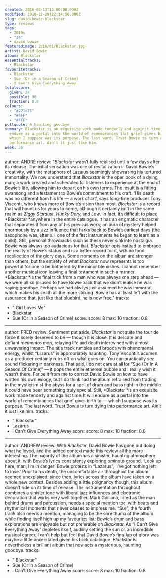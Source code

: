 ```yaml
---
created: 2016-01-13T13:00:00.000Z
modified: 2018-12-29T22:14:56.000Z
slug: david-bowie-blackstar
type: reviews
tags:
  - 2010s
  - "24"
  - david bowie
featuredimage: 2016/01/Blackstar.jpg
artist: David Bowie
album: Blackstar
essentialtracks:
  - Blackstar
favouritetracks:
  - Blackstar
  - Sue (Or in a Season of Crime)
  - I Can't Give Everything Away
totalscore:
  given: 24
  possible: 30
  fraction: 0.8
colours:
  - "#221c21"
  - "#FFF"
  - "#FFF"
pullquote: A haunting goodbye
summary: Blackstar is an exquisite work made tenderly and against time. It will
  endure as a portal into the world of remembrances that grief gives birth to —
  which I suppose was its purpose. The last word. Trust Bowie to turn dying into
  performance art. Ain’t it just like him.
week: 36
---
```

author: ANDRÉ
review: "*Blackstar* wasn’t fully realised until a few days after its release.
  The initial sensation was one of revitalization in David Bowie’s creativity,
  with the metaphors of Lazarus seemingly showcasing his tortured immortality.
  We now understand that *Blackstar* is the open book of a dying man; a work
  created and scheduled for listeners to experience at the end of Bowie’s life,
  allowing him to depart on his own terms. The result is a fitting swansong and
  a testament to Bowie’s commitment to his craft. ‘His death was no different
  from his life — a work of art’, says long-time producer Tony Visconti, who
  knows more of Bowie’s vision than most. *Blackstar* is a record that will
  haunt us for years to come, although it certainly isn’t in the same realm as
  *Ziggy Stardust*, *Hunky Dory,* and *Low*. In fact, it’s difficult to place
  *Blackstar *anywhere in the entire catalogue. It has an enigmatic character
  that separates it from any of his previous work; an aura of mystery helped
  enormously by a jazz influence that harks back to Bowie’s earliest days (the
  saxophone was, after all, one of the first instruments he began to learn as a
  child). Still, personal throwbacks such as these never sink into nostalgia.
  Bowie was always too audacious for that. *Blackstar* opts instead to embrace
  the reality of Bowie’s status and is a better record for it, with no fond
  recollection of the glory days. Some moments on the album are stronger than
  others, but the entirety of what *Blackstar* now represents is too powerful
  for one to be bothered by the minor blemishes. I cannot remember another
  musical icon leaving a final testament in such a manner. *Blackstar *is the
  final trick from a man who was always one step ahead — we were all so pleased
  to have Bowie back that we didn’t realise he was saying goodbye. Perhaps we
  had always just assumed he was immortal, which makes his death all the more
  striking. Bowie has at least left with the assurance that, just like that
  bluebird, he is now free."
tracks:
  - " Girl Loves Me"
  - ­­Blackstar
  - ­­Sue (Or in a Season of Crime)
score:
  score: 8
  max: 10
  fraction: 0.8
---
author: FRED
review: Sentiment put aside, *Blackstar* is not quite the tour de force it
  sorely deserved to be — though it is close. It is delicate and
  defiant *mementos mori*, relaying life and death intertwined with almost
  unwavering impact. The title track rumbles and broods with phenomenal energy,
  whilst “Lazarus” is appropriately haunting. Tony Visconti’s acumen as a
  producer certainly rubs off on what goes on. You can practically see sound
  flickering in darkness. That said, I do not care at all for “Sue (Or In A
  Season Of Crime)” — it pops the entire ethereal bubble and I really wish it
  wasn’t there. Far be it from me to correct David Bowie on how to have
  written his own eulogy, but I do think had the album refrained from trading in
  the mysticism of the abyss for a spell of drum and bass right in the middle it
  could have been something truly special. Still, *Blackstar *is an exquisite
  work made tenderly and against time. It will endure as a portal into the world
  of remembrances that grief gives birth to — which I suppose was its purpose.
  The last word. Trust Bowie to turn dying into performance art. Ain’t it just
  like him.
tracks:
  - " Blackstar"
  - ­­Lazarus
  - ­­I Can’t Give Everything Away
score:
  score: 8
  max: 10
  fraction: 0.8
---
author: ANDREW
review: With *Blackstar*, David Bowie has gone out doing what he loved, and the
  added context made this review all the more interesting. The majority of the
  album has a sinister, haunting atmosphere about it, with Bowie’s lyrics
  consistently exploring ominous ground. ‘Look up here, man, I’m in danger’
  Bowie protests in “Lazarus”, ‘I’ve got nothing left to lose.’ Prior to his
  death, the uncomfortable air throughout the album seemed unexplained; since
  then, lyrics across the album have taken on a whole new context. Besides
  adding a little poignancy though, this album doesn’t ride on its time of
  release. The instrumentation throughout combines a sinister tone with liberal
  jazz influences and electronic decoration that works very well together. Mark
  Guiliana, listed as the man behind drums and percussion, needs a special
  mention too, with beats and rhythmical moments that never ceased to impress
  me. “Sue”, the fourth track also needs a mention, managing to be the sore
  thumb of the album while finding itself high up my favourites list; Bowie’s
  drum and bass explorations are enjoyable but not preferable on *Blackstar*. As
  “I Can’t Give Everything Away” depletes itself, audibly setting the sun on an
  incredible musical career, I can’t help but feel that David Bowie’s final lap
  of glory was maybe a little understated given his back catalogue. *Blackstar*
  is nevertheless a brilliant album that now acts a mysterious, haunting
  goodbye.
tracks:
  - " Blackstar"
  - ­­Sue (Or in a Season of Crime)
  - ­­I Can’t Give Everything Away
score:
  score: 8
  max: 10
  fraction: 0.8
